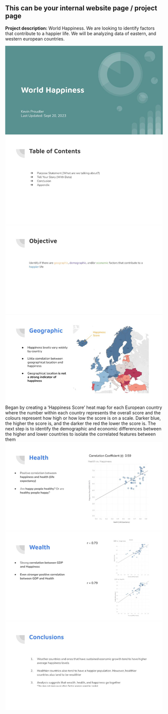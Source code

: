 ## This can be your internal website page / project page

**Project description:** World Happiness. We are looking to identify factors that contribute to a happier life. We will be analyzing data of eastern, and western european countries.


<img src="/World Happiness.jpg?raw=true"/>
<img src="/World Happiness (1).jpg?raw=true"/>
<img src="/World Happiness (2).jpg?raw=true"/>
<img src="/World Happiness (3).jpg?raw=true"/>
Began by creating a ‘Happiness Score’ heat map for each European country where the number within each country represents the overall score and the colours represent how high or how low the score is on a scale. Darker blue, the higher the score is, and the darker the red the lower the score is.
The next step is to identify the demographic and economic differences between the higher and lower countries to isolate the correlated features between them
<img src="/World Happiness (4).jpg?raw=true"/>
<img src="/World Happiness (5).jpg?raw=true"/>
<img src="/World Happiness (6).jpg?raw=true"/>

